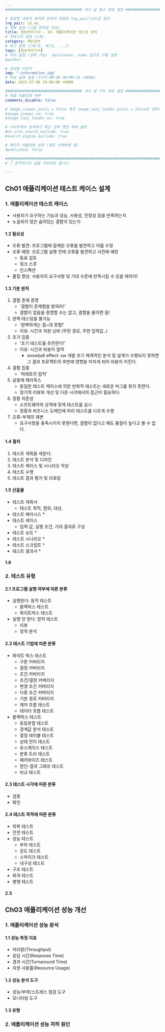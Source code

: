 ```yaml
---
################################### 게시 글 필수 정보 설정 ###################################

# 동일한 내용의 영어와 한국어 파일은 lng_pair(id)값 일치
lng_pair: id_sw_
# 제목 설정 (사용 언어로 작성)
title: 정보처리기사 - 10. 애플리케이션 테스트 관리
# 카테고리 설정 (1개)
category: 개인공부 
# 태그 설정 ([태그1, 태그2, ...])
tags: [정보처리기사] 
# 저자 설정 (생략 가능) _data/owner .name 값으로 자동 설정
#author: 

# 섬네일 이미지
img: ":information.jpg" 
# 작성 날짜 설정 (YYYY-MM-DD HH:MM:SS +0900)
date: 2022-07-08 19:00:00 +0900

################################### 게시 글 기타 정보 설정 ###################################
# 댓글 비활성화 여부
comments_disable: false

# image_viewer_posts = false 혹은 image_lazy_loader_posts = false인 경우에만 사용
#image_viewer_on: true
#image_lazy_loader_on: true

# 사이트에서 검색하기 혹은 검색 엔진 제외 설정 
#on_site_search_exclude: true
#search_engine_exclude: true

# 페이지 비활성화 설정 (혹은 삭제하면 됨)
#published: false

##########################################################################################
# 👇 본격적으로 글을 작성하면 됩니다. 

---
```

<!-- outline-start -->


<!-- outline-end -->
## Ch01 애플리케이션 테스트 케이스 설계

### 1. 애플리케이션 테스트 케이스
* 사용자가 요구하는 기능과 성능, 사용성, 안정성 등을 만족하는지
* 노출되지 않은 숨어있는 결함이 있는지

#### 1.2 필요성
* 오류 발견: 프로그램에 잠재된 오류를 발견하고 이를 수정
* 오류 예방: 프로그램 실행 전에 오류를 발견하고 사전에 예방
    * 동료 검토
    * 워크 스루
    * 인스펙션
* 품질 향상: 사용자의 요구사항 및 기대 수준에 만족시킬 수 있을 때까지!

#### 1.3 기본 원칙
1. 결함 존재 증명
    * '결함이 존재함을 밝혀라!'
    * 결함이 없음을 증명할 수는 없고, 결함을 줄이면 됨!
2. 완벽 테스팅을 불가능
    * '완벽하게는 절~대 못함!'
    * 이유: 시간과 자원 낭비 (무한 경로, 무한 입력값..)
3. 초기 집중
    * '조기 테스트를 추천한다!'
    * 이유: 시간과 비용이 절약
        * snowball effect: sw 개발 초기 체계적인 분석 및 설계가 수행되지 못하면 그 결과 프로젝트의 후반에 영향을 미치게 되어 비용이 커진다.
4. 결함 집중
    * '파레토의 법칙'
5. 살충제 패러독스
    * 동일한 테스트 케이스에 의한 반복적 테스트는 새로운 버그를 찾지 못한다.
    * 정기적 리뷰와 개선 및 다른 시각에서의 접근이 필요하다.
6. 정황 의존성
    * 소프트웨어의 성격에 맞게 테스트를 실시
    * 정황과 비즈니스 도메인에 따라 테스트를 다르게 수행
7. 오류-부재의 궤변
    * 요구사항을 충족시키지 못한다면, 결함이 없다고 해도 품질이 높다고 볼 수 없다.

#### 1.4 절차
1. 테스트 계획을 세운다.
2. 테스트 분석 및 디자인
3. 테스트 케이스 및 시나리오 작성
4. 테스트 수행
5. 테스트 결과 평가 및 리포팅

#### 1.5 산출물
* 테스트 계획서
    * 테스트 목적, 범위, 대상, 
* 테스트 베이시스
    * 
* 테스트 케이스
    * 입력 값, 실행 조건, 기대 결과로 구성
* 테스트 슈트
    * 
* 테스트 시나리오
    * 
* 테스트 스크립트
    * 
* 테스트 결과서
     * 

#### 1.6 

### 2. 테스트 유형
#### 2.1 프로그램 실행 여부에 따른 분류
* 실행한다: 동적 테스트
    * 블랙박스 테스트
    * 화이트박스 테스트
* 실행 안 한다: 정적 테스트
    * 리뷰
    * 정적 분석

#### 2.2 테스트 기법에 따른 분류
* 화이트 박스 테스트
    * 구문 커버리지
    * 결정 커버리지
    * 조건 커버리지
    * 조건/결정 커버리지
    * 변경 조건 커버리지
    * 다중 조건 커버리지
    * 기본 경로 커버리지
    * 제어 흐름 테스트
    * 데이터 흐름 테스트
* 블랙박스 테스트
    * 동등분할 테스트
    * 경계값 분석 테스트
    * 결정 테이블 테스트
    * 상태 전이 테스트
    * 유스케이스 테스트
    * 분류 트리 테스트
    * 페어와이즈 테스트
    * 원인-결과 그래프 테스트
    * 비교 테스트

#### 2.3 테스트 시각에 따른 분류
* 검증
* 확인

#### 2.4 테스트 목적에 따른 분류
* 회복 테스트
* 안전 테스트
* 성능 테스트
    * 부하 테스트
    * 강도 테스트
    * 스파이크 테스트
    * 내구성 테스트
* 구조 테스트
* 회귀 테스트
* 병행 테스트

#### 2.5 

## Ch03 애플리케이션 성능 개선
### 1. 애플리케이션 성능 분석
#### 1.1 성능 측정 지표
* 처리량(Throughput)
* 응답 시간(Response Time)
* 경과 시간(Turnaround Time)
* 자원 사용률(Resource Usage)

#### 1.2 성능 분석 도구
* 성능/부하/스트레스 점검 도구
* 모니터링 도구

#### 1.3 유형

### 2. 애플리케이션 성능 저하 원인
